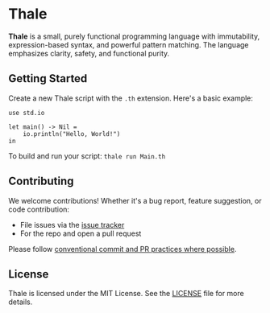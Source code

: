 # Thale
**Thale** is a small, purely functional programming language with immutability, expression-based syntax, and powerful pattern matching. The language emphasizes clarity, safety, and functional purity.

## Getting Started
Create a new Thale script with the `.th` extension. Here's a basic example:
```th
use std.io

let main() -> Nil =
    io.println("Hello, World!")
in
```
To build and run your script:
`thale run Main.th`

## Contributing
We welcome contributions! Whether it's a bug report, feature suggestion, or code contribution:

- File issues via the [issue tracker](http://github.com/PeterGriffinSr/Thale/issues)
- For the repo and open a pull request

Please follow [conventional commit and PR practices where possible](CONTRIBUTING.md).

## License

Thale is licensed under the MIT License. See the [LICENSE](LICENSE) file for more details.